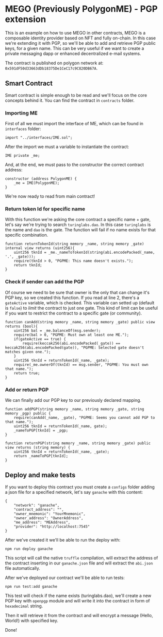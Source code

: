 # MEGO (Previously PolygonME) - PGP extension

This is an example on how to use MEGO in other contracts, MEGO is a composable identity provider based on NFT and fully on-chain.
In this case we're extending it with PGP, so we'll be able to add and retrieve PGP public keys, for a given name. 
This can be very useful if we want to create a private messaging dapp or enhanced decentralized e-mail systems.

The contract is published on polygon network at: `0x591dF50d33663dDb18375De1CeC17c9C820DB67A`.

## Smart Contract

Smart contract is simple enough to be read and we'll focus on the core concepts behind it. You can find the contract in `contracts` folder.

### Importing ME

First of all we must import the interface of ME, which can be found in `interfaces` folder:

```
import "../interfaces/IME.sol";
```

After the import we must a variable to instantiate the contract:

```
IME private _me;
```

And, at the end, we must pass to the constructor the correct contract address:

```
constructor (address PolygonME) {
    _me = IME(PolygonME);
}
```

We're now ready to read from main contract!

### Return token Id for specific name

With this function we're asking the core contract a specific name + gate, let's say we're trying to search `turinglabs.dao`. 
In this case `turinglabs` is the name and `dao` is the gate.
The function will fail if no name exists for that specific combination.

```
function returnTokenId(string memory _name, string memory _gate) internal view returns (uint256){
    uint256 tknId = _me._nameToTokenId(string(abi.encodePacked(_name, '.', _gate)));
    require(tknId > 0, "PGPME: This name doesn't exists.");
    return tknId;
}
```

### Check if sender can add the PGP

Of course we need to be sure that owner is the only that can change it's PGP key, so we created this function.
If you read at line 2, there's a `gateActive` variable, which is checked. This variable can setted up (default is `false`) to *limit* the contract to just one gate.
This kind of limit can be useful if you want to restrict the contract to a specific gate (or community).

```
function canAdd(string memory _name, string memory _gate) public view returns (bool){
    uint256 bal = _me.balanceOf(msg.sender);
    require(bal > 0, "PGPME: Must own at least one ME.");
    if(gateActive == true) {
        require(keccak256(abi.encodePacked(_gate)) == keccak256(abi.encodePacked(gate)), "PGPME: Selected gate doesn't matches given one.");
    }
    uint256 tknId = returnTokenId(_name, _gate);
    require(_me.ownerOf(tknId) == msg.sender, "PGPME: You must own that name.");
    return true;
}
```

### Add or return PGP

We can finally add our PGP key to our previously declared mapping.

```
function addPGP(string memory _name, string memory _gate, string memory _pgp) public {
    require(canAdd(_name, _gate), "PGPME: Seems you cannot add PGP to that name.");
    uint256 tknId = returnTokenId(_name, gate);
    _nameToPGP[tknId] = _pgp;
}

function returnPGP(string memory _name, string memory _gate) public view returns (string memory) {
    uint256 tknId = returnTokenId(_name, _gate);
    return _nameToPGP[tknId];
}
```

## Deploy and make tests

If you want to deploy this contract you must create a `configs` folder adding a json file for a specified network, let's say `ganache` with this content:

```
{
    "network": "ganache",
    "contract_address": "",
    "owner_mnemonic": "YourMnemonic",
    "owner_address": "OwnerAddress",
    "me_address": "MEAddress",
    "provider": "http://localhost:7545"
}
```

After we've created it we'll be able to run the deploy with:

```
npm run deploy ganache
```

This script will call the native `truffle` compilation, will extract the address of the contract inserting in our `ganache.json` file and will extract the `abi.json` file automatically.

After we've deployed our contract we'll be able to run tests:

```
npm run test:add ganache
```

This test will check if the name exists (turinglabs.dao), we'll create a new PGP key with `openpgp` module and will write it into the contract in form of `hexadecimal` string.

Then it will retrieve it from the contract and will encrypt a message (Hello, World!) with specified key.

Done!
